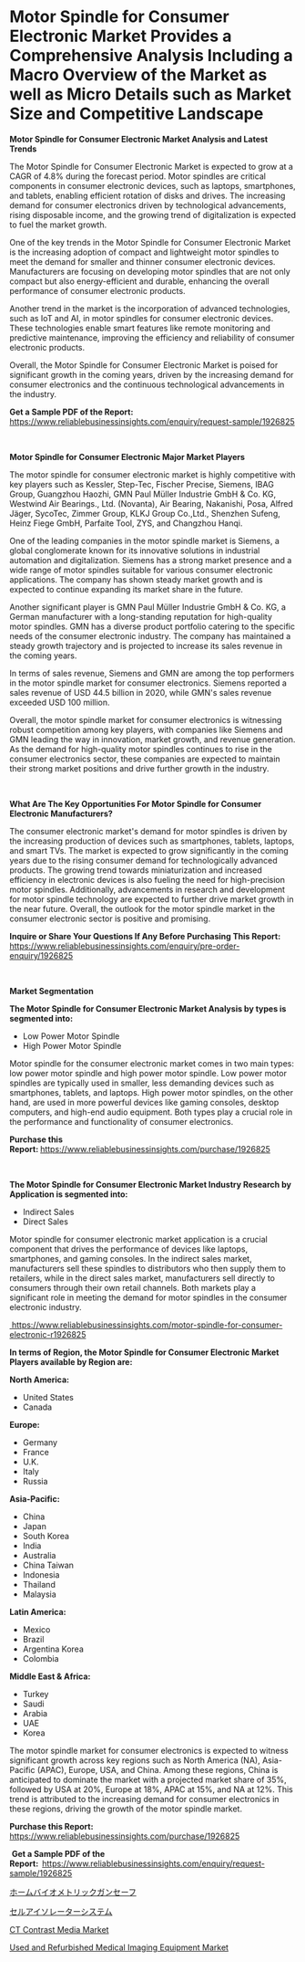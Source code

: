 <p><h1>Motor Spindle for Consumer Electronic Market Provides a Comprehensive Analysis Including a Macro Overview of the Market as well as Micro Details such as Market Size and Competitive Landscape</h1></p><p><strong>Motor Spindle for Consumer Electronic Market Analysis and Latest Trends</strong></p>
<p><p>The Motor Spindle for Consumer Electronic Market is expected to grow at a CAGR of 4.8% during the forecast period. Motor spindles are critical components in consumer electronic devices, such as laptops, smartphones, and tablets, enabling efficient rotation of disks and drives. The increasing demand for consumer electronics driven by technological advancements, rising disposable income, and the growing trend of digitalization is expected to fuel the market growth.</p><p>One of the key trends in the Motor Spindle for Consumer Electronic Market is the increasing adoption of compact and lightweight motor spindles to meet the demand for smaller and thinner consumer electronic devices. Manufacturers are focusing on developing motor spindles that are not only compact but also energy-efficient and durable, enhancing the overall performance of consumer electronic products.</p><p>Another trend in the market is the incorporation of advanced technologies, such as IoT and AI, in motor spindles for consumer electronic devices. These technologies enable smart features like remote monitoring and predictive maintenance, improving the efficiency and reliability of consumer electronic products.</p><p>Overall, the Motor Spindle for Consumer Electronic Market is poised for significant growth in the coming years, driven by the increasing demand for consumer electronics and the continuous technological advancements in the industry.</p></p>
<p><strong>Get a Sample PDF of the Report:&nbsp;</strong> <a href="https://www.reliablebusinessinsights.com/enquiry/request-sample/1926825">https://www.reliablebusinessinsights.com/enquiry/request-sample/1926825</a></p>
<p>&nbsp;</p>
<p><strong>Motor Spindle for Consumer Electronic Major Market Players</strong></p>
<p><p>The motor spindle for consumer electronic market is highly competitive with key players such as Kessler, Step-Tec, Fischer Precise, Siemens, IBAG Group, Guangzhou Haozhi, GMN Paul Müller Industrie GmbH & Co. KG, Westwind Air Bearings., Ltd. (Novanta), Air Bearing, Nakanishi, Posa, Alfred Jäger, SycoTec, Zimmer Group, KLKJ Group Co.,Ltd., Shenzhen Sufeng, Heinz Fiege GmbH, Parfaite Tool, ZYS, and Changzhou Hanqi.</p><p>One of the leading companies in the motor spindle market is Siemens, a global conglomerate known for its innovative solutions in industrial automation and digitalization. Siemens has a strong market presence and a wide range of motor spindles suitable for various consumer electronic applications. The company has shown steady market growth and is expected to continue expanding its market share in the future.</p><p>Another significant player is GMN Paul Müller Industrie GmbH & Co. KG, a German manufacturer with a long-standing reputation for high-quality motor spindles. GMN has a diverse product portfolio catering to the specific needs of the consumer electronic industry. The company has maintained a steady growth trajectory and is projected to increase its sales revenue in the coming years.</p><p>In terms of sales revenue, Siemens and GMN are among the top performers in the motor spindle market for consumer electronics. Siemens reported a sales revenue of USD 44.5 billion in 2020, while GMN's sales revenue exceeded USD 100 million.</p><p>Overall, the motor spindle market for consumer electronics is witnessing robust competition among key players, with companies like Siemens and GMN leading the way in innovation, market growth, and revenue generation. As the demand for high-quality motor spindles continues to rise in the consumer electronics sector, these companies are expected to maintain their strong market positions and drive further growth in the industry.</p></p>
<p>&nbsp;</p>
<p><strong>What Are The Key Opportunities For Motor Spindle for Consumer Electronic Manufacturers?</strong></p>
<p><p>The consumer electronic market's demand for motor spindles is driven by the increasing production of devices such as smartphones, tablets, laptops, and smart TVs. The market is expected to grow significantly in the coming years due to the rising consumer demand for technologically advanced products. The growing trend towards miniaturization and increased efficiency in electronic devices is also fueling the need for high-precision motor spindles. Additionally, advancements in research and development for motor spindle technology are expected to further drive market growth in the near future. Overall, the outlook for the motor spindle market in the consumer electronic sector is positive and promising.</p></p>
<p><strong>Inquire or Share Your Questions If Any Before Purchasing This Report:</strong> <a href="https://www.reliablebusinessinsights.com/enquiry/pre-order-enquiry/1926825">https://www.reliablebusinessinsights.com/enquiry/pre-order-enquiry/1926825</a></p>
<p>&nbsp;</p>
<p><strong>Market Segmentation</strong></p>
<p><strong>The Motor Spindle for Consumer Electronic Market Analysis by types is segmented into:</strong></p>
<p><ul><li>Low Power Motor Spindle</li><li>High Power Motor Spindle</li></ul></p>
<p><p>Motor spindle for the consumer electronic market comes in two main types: low power motor spindle and high power motor spindle. Low power motor spindles are typically used in smaller, less demanding devices such as smartphones, tablets, and laptops. High power motor spindles, on the other hand, are used in more powerful devices like gaming consoles, desktop computers, and high-end audio equipment. Both types play a crucial role in the performance and functionality of consumer electronics.</p></p>
<p><strong>Purchase this Report:&nbsp;</strong><a href="https://www.reliablebusinessinsights.com/purchase/1926825">https://www.reliablebusinessinsights.com/purchase/1926825</a></p>
<p>&nbsp;</p>
<p><strong>The Motor Spindle for Consumer Electronic Market Industry Research by Application is segmented into:</strong></p>
<p><ul><li>Indirect Sales</li><li>Direct Sales</li></ul></p>
<p><p>Motor spindle for consumer electronic market application is a crucial component that drives the performance of devices like laptops, smartphones, and gaming consoles. In the indirect sales market, manufacturers sell these spindles to distributors who then supply them to retailers, while in the direct sales market, manufacturers sell directly to consumers through their own retail channels. Both markets play a significant role in meeting the demand for motor spindles in the consumer electronic industry.</p></p>
<p><a href="https://www.reliablebusinessinsights.com/motor-spindle-for-consumer-electronic-r1926825">&nbsp;https://www.reliablebusinessinsights.com/motor-spindle-for-consumer-electronic-r1926825</a></p>
<p><strong>In terms of Region, the Motor Spindle for Consumer Electronic Market Players available by Region are:</strong></p>
<p>
    <p> <strong> North America: </strong>
        <ul>
            <li>United States</li>
            <li>Canada</li>
        </ul>
        </p> 
    <p> <strong> Europe: </strong>
        <ul>
            <li>Germany</li>
            <li>France</li>
            <li>U.K.</li>
            <li>Italy</li>
            <li>Russia</li>
        </ul>
        </p> 
    <p> <strong> Asia-Pacific: </strong>
        <ul>
            <li>China</li>
            <li>Japan</li>
            <li>South Korea</li>
            <li>India</li>
            <li>Australia</li>
            <li>China Taiwan</li>
            <li>Indonesia</li>
            <li>Thailand</li>
            <li>Malaysia</li>
        </ul>
        </p> 
    <p> <strong> Latin America: </strong>
        <ul>
            <li>Mexico</li>
            <li>Brazil</li>
            <li>Argentina Korea</li>
            <li>Colombia</li>
        </ul>
        </p> 
    <p> <strong> Middle East & Africa: </strong>
        <ul>
            <li>Turkey</li>
            <li>Saudi</li>
            <li>Arabia</li>
            <li>UAE</li>
            <li>Korea</li>
        </ul>
    </p>
    </p>
<p><p>The motor spindle market for consumer electronics is expected to witness significant growth across key regions such as North America (NA), Asia-Pacific (APAC), Europe, USA, and China. Among these regions, China is anticipated to dominate the market with a projected market share of 35%, followed by USA at 20%, Europe at 18%, APAC at 15%, and NA at 12%. This trend is attributed to the increasing demand for consumer electronics in these regions, driving the growth of the motor spindle market.</p></p>
<p><strong>Purchase this Report: </strong><a href="https://www.reliablebusinessinsights.com/purchase/1926825">https://www.reliablebusinessinsights.com/purchase/1926825</a></p>
<p>&nbsp;<strong>Get a Sample PDF of the Report:&nbsp;&nbsp;</strong><a href="https://www.reliablebusinessinsights.com/enquiry/request-sample/1926825">https://www.reliablebusinessinsights.com/enquiry/request-sample/1926825</a></p>
<p><strong></strong></p>
<p><p><a href="https://github.com/ddwcuskozol07187/Market-Research-Report-List-2/blob/main/3114334116401.md">ホームバイオメトリックガンセーフ</a></p><p><a href="https://github.com/marbadji/Market-Research-Report-List-2/blob/main/2449727116402.md">セルアイソレーターシステム</a></p><p><a href="https://github.com/AKSHATREPORTPRIME/Market-Research-Report-List-5/blob/main/ct-contrast-media-market.md">CT Contrast Media Market</a></p><p><a href="https://github.com/riwar777/Market-Research-Report-List-1/blob/main/used-and-refurbished-medical-imaging-equipment-market.md">Used and Refurbished Medical Imaging Equipment Market</a></p></p>